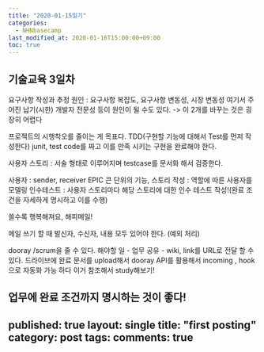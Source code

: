 ```yaml
---
title: "2020-01-15일기"
categories: 
  - NHNbasecamp
last_modified_at: 2020-01-16T15:00:00+09:00
toc: true
---
```

## 기술교육 3일차
요구사항 작성과 추정
원인 : 요구사항 복잡도, 요구사항 변동성, 시장 변동성
여기서 주어진 납기(시한) 개발자 전문성 등이 원인이 될 수도 있다. -> 이 2개를 바꾸는 것은 굉장히 어렵다

프로젝트의 시행착오를 줄이는 게 목표다.
TDD(구현할 기능에 대해서 Test를 먼저 작성한다)
junit, test code를 짜고 이를 만족 시키는 구현을 완료해야 한다.

사용자 스토리 :
서술 형태로 이루어지며
testcase를 문서화 해서 검증한다.

사용자 : sender, receiver
EPIC 큰 단위의 기능,
스토리 작성 : 역할에 따른 사용자를 모델링 
인수테스트 : 사용자 스토리마다 해당 스토리에 대한 인수 테스트 작성!(완료 조건을 자세하게 명시하고 이를 수행)

쓸수록 행복해져요, 해피메일!

메일 쓰기 할 때 발신자, 수신자, 내용 모두 있어야 한다. (예외 처리)

dooray /scrum을 줄 수 있다.
해야할 일 - 업무
공유 - wiki, link를 URL로 전달 할 수 있다.
드라이브에 완료 문서를 upload해서
dooray API를 활용해서 incoming , hook으로 자동화 가능 하다 이거 참조해서 study해보기!

업무에 완료 조건까지 명시하는 것이 좋다!
---
published: true
layout: single
title: "first posting"
category: post
tags:
comments: true
---
